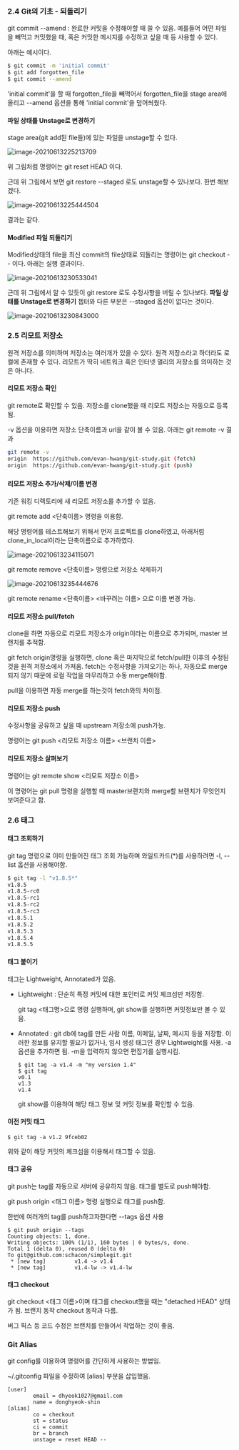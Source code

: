 ### 2.4 Git의 기초 - 되돌리기

git commit --amend : 완료한 커밋을 수정해야할 때 쓸 수 있음.  예를들어 어떤 파일을 빼먹고 커밋했을 때, 혹은 커밋한 메시지를 수정하고 싶을 때 등 사용할 수 있다.

아래는 예시이다.

```bash
$ git commit -m 'initial commit'
$ git add forgotten_file
$ git commit --amend
```

'initial commit'을 할 때 forgotten_file을 빼먹어서 forgotten_file을 stage area에 올리고 --amend 옵션을 통해 'initial commit'을 덮어씌웠다.



#### 파일 상태를 Unstage로 변경하기

stage area(git add된 file들)에 있는 파일을 unstage할 수 있다.

![image-20210613225213709](https://raw.githubusercontent.com/donghyeok-shin/image_server/main/img/image-20210613225213709.png)

위 그림처럼 명령어는 git reset HEAD <file> 이다.

근데 위 그림에서 보면 git restore --staged  <file>로도 unstage할 수 있나보다. 한번 해보겠다.

![image-20210613225444504](https://raw.githubusercontent.com/donghyeok-shin/image_server/main/img/image-20210613225444504.png)

결과는 같다.



#### Modified 파일 되돌리기

Modified상태의 file을 최신 commit의 file상태로 되돌리는 명령어는 git checkout -- <file>이다. 아래는 실행 결과이다.

![image-20210613230533041](https://raw.githubusercontent.com/donghyeok-shin/image_server/main/img/image-20210613230533041.png)

근데 위 그림에서 알 수 있듯이 git restore <file>로도 수정사항을 버릴 수 있나보다. **파일 상태를 Unstage로 변경하기** 쳅터와 다른 부분은 --staged 옵션이 없다는 것이다.

![image-20210613230843000](https://raw.githubusercontent.com/donghyeok-shin/image_server/main/img/image-20210613230843000.png)



### 2.5 리모트 저장소

원격 저장소를 의미하며 저장소는 여러개가 있을 수 있다. 원격 저장소라고 하더라도 로컬에 존재할 수 있다. 리모트가 딱히 네트워크 혹은 인터넷 멀리의 저장소를 의미하는 것은 아니다.



#### 리모트 저장소 확인

git remote로 확인할 수 있음. 저장소를 clone했을 때 리모트 저장소는 자동으로 등록됨.

-v 옵션을 이용하면 저장소 단축이름과 url을 같이 볼 수 있음. 아래는 git remote -v 결과

```bash
git remote -v
origin  https://github.com/evan-hwang/git-study.git (fetch)
origin  https://github.com/evan-hwang/git-study.git (push)
```

### 

#### 리모트 저장소 추가/삭제/이름 변경

기존 워킹 디렉토리에 새 리모트 저장소를 추가할 수 있음.

git remote add <단축이름> <url> 명령을 이용함.

해당 명령어를 테스트해보기 위해서 먼저 프로젝트를 clone하였고, 아래처럼 clone_in_local이라는 단축이름으로 추가하였다.

![image-20210613234115071](https://raw.githubusercontent.com/donghyeok-shin/image_server/main/img/image-20210613234115071.png)



git remote remove <단축이름> 명령으로 저장소 삭제하기

![image-20210613235444676](https://raw.githubusercontent.com/donghyeok-shin/image_server/main/img/image-20210613235444676.png)



git remote rename <단축이름> <바꾸려는 이름> 으로 이름 변경 가능.



#### 리모트 저장소 pull/fetch

clone을 하면 자동으로 리모트 저장소가 origin이라는 이름으로 추가되며, master 브랜치를 추적함.

git fetch origin명령을 실행하면, clone 혹은 마지막으로 fetch/pull한 이후의 수정된 것을 원격 저장소에서 가져옴. fetch는 수정사항을 가져오기는 하나, 자동으로 merge되지 않기 때문에 로컬 작업을 마무리하고 수동 merge해야함.

pull을 이용하면 자동 merge를 하는것이 fetch와의 차이점.



#### 리모트 저장소 push

수정사항을 공유하고 싶을 때 upstream 저장소에 push가능.

명령어는 git push <리모트 저장소 이름> <브랜치 이름>



#### 리모트 저장소 살펴보기

명령어는 git remote show <리모트 저장소 이름>

이 명령어는 git pull 명령을 실행할 때 master브랜치와 merge할 브랜치가 무엇인지 보여준다고 함.



### 2.6 태그

#### 태그 조회하기

git tag 명령으로 이미 만들어진 태그 조회 가능하며 와일드카드(*)를 사용하려면 -l, --list 옵션을 사용해야함.

```bash
$ git tag -l "v1.8.5*"
v1.8.5
v1.8.5-rc0
v1.8.5-rc1
v1.8.5-rc2
v1.8.5-rc3
v1.8.5.1
v1.8.5.2
v1.8.5.3
v1.8.5.4
v1.8.5.5
```



#### 태그 붙이기

태그는 Lightweight, Annotated가 있음.

- Lightweight : 단순히 특정 커밋에 대한 포인터로 커밋 체크섬만 저장함.

  git tag <태그명>으로 명령 실행하며, git show를 실행하면 커밋정보만 볼 수 있음.

- Annotated : git db에 tag를 만든 사람 이름, 이메일, 날짜, 메시지 등을 저장함. 이러한 정보를 유지할 필요가 없거나, 임시  생성 태그인 경우 Lightweight를 사용. -a 옵션을 추가하면 됨. -m을 입력하지 않으면 편집기를 실행시킴.

  ```console
  $ git tag -a v1.4 -m "my version 1.4"
  $ git tag
  v0.1
  v1.3
  v1.4
  ```

  git show를 이용하여 해당 태그 정보 및 커밋 정보를 확인할 수 있음.



#### 이전 커밋 태그

```console
$ git tag -a v1.2 9fceb02
```

위와 같이 해당 커밋의 체크섬을 이용해서 태그할 수 있음.



#### 태그 공유

git push는 tag를 자동으로 서버에 공유하지 않음. 태그를 별도로 push해야함.

git push origin <태그 이름> 명령 실행으로 태그를 push함.

한번에 여러개의 tag를 push하고자한다면 --tags 옵션 사용

```console
$ git push origin --tags
Counting objects: 1, done.
Writing objects: 100% (1/1), 160 bytes | 0 bytes/s, done.
Total 1 (delta 0), reused 0 (delta 0)
To git@github.com:schacon/simplegit.git
 * [new tag]         v1.4 -> v1.4
 * [new tag]         v1.4-lw -> v1.4-lw
```



#### 태그 checkout

git checkout <태그 이름>이며 태그를 checkout했을 때는 "detached HEAD" 상태가 됨. 브랜치 동작 checkout 동작과 다름.

버그 픽스 등 코드 수정은 브랜치를 만들어서 작업하는 것이 좋음.



### Git Alias

git config를 이용하여 명령어를 간단하게 사용하는 방법임.

~/.gitconfig 파일을 수정하여 [alias] 부분을 삽입했음. 

```
[user]
        email = dhyeok1027@gmail.com
        name = donghyeok-shin
[alias]
        co = checkout
        st = status
        ci = commit
        br = branch
        unstage = reset HEAD --
```

